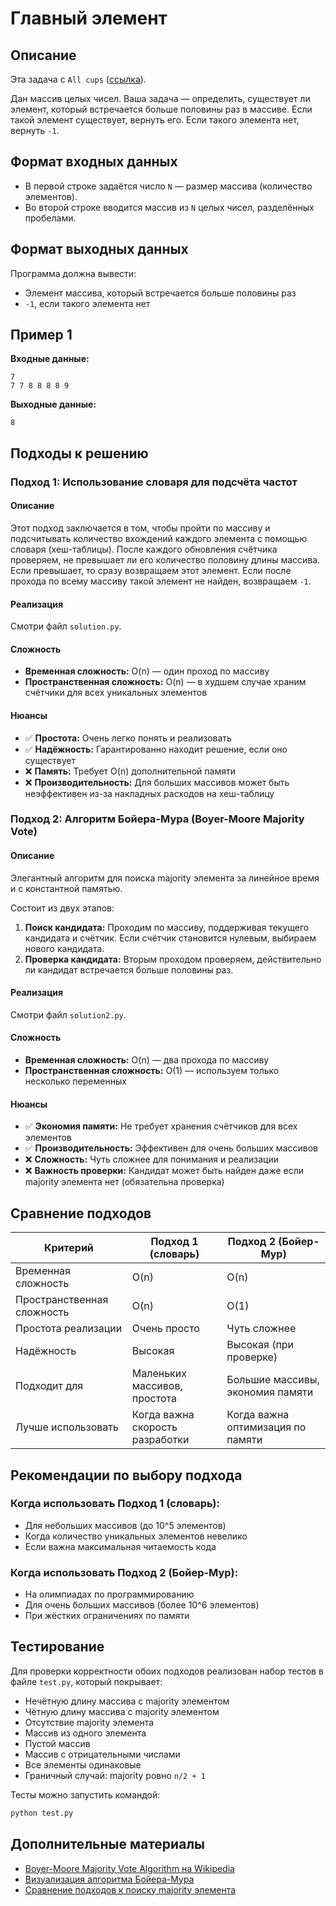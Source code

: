 # Главный элемент

## Описание

Эта задача с `All cups` ([ссылка](https://cups.online/ru/workareas/education_2277/1240/2397/)).

Дан массив целых чисел. Ваша задача — определить, существует ли элемент, который встречается больше половины раз в массиве. Если такой элемент существует, вернуть его. Если такого элемента нет, вернуть `-1`.

## Формат входных данных

- В первой строке задаётся число `N` — размер массива (количество элементов).
- Во второй строке вводится массив из `N` целых чисел, разделённых пробелами.

## Формат выходных данных

Программа должна вывести:
- Элемент массива, который встречается больше половины раз
- `-1`, если такого элемента нет

## Пример 1

**Входные данные:**
```
7
7 7 8 8 8 8 9
```

**Выходные данные:**
```
8
```

## Подходы к решению

### Подход 1: Использование словаря для подсчёта частот

#### Описание
Этот подход заключается в том, чтобы пройти по массиву и подсчитывать количество вхождений каждого элемента с помощью словаря (хеш-таблицы). После каждого обновления счётчика проверяем, не превышает ли его количество половину длины массива. Если превышает, то сразу возвращаем этот элемент. Если после прохода по всему массиву такой элемент не найден, возвращаем `-1`.

#### Реализация

Смотри файл `solution.py`.

#### Сложность
- **Временная сложность:** O(n) — один проход по массиву
- **Пространственная сложность:** O(n) — в худшем случае храним счётчики для всех уникальных элементов

#### Нюансы
- ✅ **Простота:** Очень легко понять и реализовать
- ✅ **Надёжность:** Гарантированно находит решение, если оно существует
- ❌ **Память:** Требует O(n) дополнительной памяти
- ❌ **Производительность:** Для больших массивов может быть неэффективен из-за накладных расходов на хеш-таблицу

### Подход 2: Алгоритм Бойера-Мура (Boyer-Moore Majority Vote)

#### Описание
Элегантный алгоритм для поиска majority элемента за линейное время и с константной памятью. 

Состоит из двух этапов:
1. **Поиск кандидата:** Проходим по массиву, поддерживая текущего кандидата и счётчик. Если счётчик становится нулевым, выбираем нового кандидата.
2. **Проверка кандидата:** Вторым проходом проверяем, действительно ли кандидат встречается больше половины раз.

#### Реализация

Смотри файл `solution2.py`.

#### Сложность
- **Временная сложность:** O(n) — два прохода по массиву
- **Пространственная сложность:** O(1) — используем только несколько переменных

#### Нюансы
- ✅ **Экономия памяти:** Не требует хранения счётчиков для всех элементов
- ✅ **Производительность:** Эффективен для очень больших массивов
- ❌ **Сложность:** Чуть сложнее для понимания и реализации
- ❌ **Важность проверки:** Кандидат может быть найден даже если majority элемента нет (обязательна проверка)

## Сравнение подходов

| Критерий             | Подход 1 (словарь)       | Подход 2 (Бойер-Мур)      |
|----------------------|--------------------------|---------------------------|
| Временная сложность  | O(n)                     | O(n)                      |
| Пространственная сложность | O(n)               | O(1)                      |
| Простота реализации  | Очень просто             | Чуть сложнее              |
| Надёжность           | Высокая                  | Высокая (при проверке)    |
| Подходит для         | Маленьких массивов, простота | Большие массивы, экономия памяти |
| Лучше использовать   | Когда важна скорость разработки | Когда важна оптимизация по памяти |

## Рекомендации по выбору подхода

### Когда использовать Подход 1 (словарь):
- Для небольших массивов (до 10^5 элементов)
- Когда количество уникальных элементов невелико
- Если важна максимальная читаемость кода

### Когда использовать Подход 2 (Бойер-Мур):
- На олимпиадах по программированию
- Для очень больших массивов (более 10^6 элементов)
- При жёстких ограничениях по памяти

## Тестирование

Для проверки корректности обоих подходов реализован набор тестов в файле `test.py`, который покрывает:
- Нечётную длину массива с majority элементом
- Чётную длину массива с majority элементом
- Отсутствие majority элемента
- Массив из одного элемента
- Пустой массив
- Массив с отрицательными числами
- Все элементы одинаковые
- Граничный случай: majority ровно `n/2 + 1`

Тесты можно запустить командой:
```bash
python test.py
```

## Дополнительные материалы

- [Boyer-Moore Majority Vote Algorithm на Wikipedia](https://en.wikipedia.org/wiki/Boyer%E2%80%93Moore_majority_vote_algorithm)
- [Визуализация алгоритма Бойера-Мура](https://www.cs.utexas.edu/~moore/best-ideas/mjrty/)
- [Сравнение подходов к поиску majority элемента](https://www.geeksforgeeks.org/boyer-moore-majority-voting-algorithm/)

